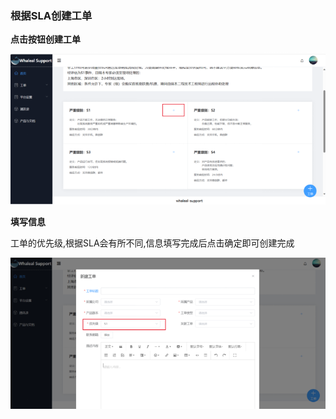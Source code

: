 ### 根据SLA创建工单

__点击按钮创建工单__

![createCaseAccordingToSLA.png](../../images/whalealSupport/createCaseAccordingToSLA.png)

__填写信息__

工单的优先级,根据SLA会有所不同,信息填写完成后点击确定即可创建完成

![caseInfo.png](../../images/whalealSupport/caseInfo.png)
